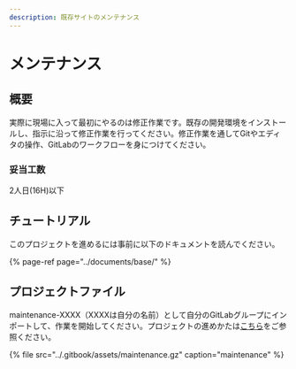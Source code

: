 ```yaml
---
description: 既存サイトのメンテナンス
---
```


# メンテナンス

## 概要

実際に現場に入って最初にやるのは修正作業です。既存の開発環境をインストールし、指示に沿って修正作業を行ってください。修正作業を通してGitやエディタの操作、GitLabのワークフローを身につけてください。

### 妥当工数

2人日\(16H\)以下

## チュートリアル

このプロジェクトを進めるには事前に以下のドキュメントを読んでください。

{% page-ref page="../documents/base/" %}

## プロジェクトファイル

maintenance-XXXX（XXXXは自分の名前）として自分のGitLabグループにインポートして、作業を開始してください。プロジェクトの進めかたは[こちら](flow.md)をご参照ください。

{% file src="../.gitbook/assets/maintenance.gz" caption="maintenance" %}



